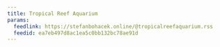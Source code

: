 ```yaml
---
title: Tropical Reef Aquarium
params:
  feedlink: https://stefanbohacek.online/@tropicalreefaquarium.rss
  feedid: ea7eb497d8ac1ea5c0bb132bc78ae91d
---
```

